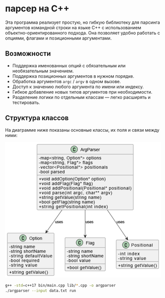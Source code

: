 # парсер на C++

Эта программа реализует простую, но гибкую библиотеку для парсинга аргументов командной строки на языке C++ с использованием объектно-ориентированного подхода. Она позволяет удобно работать с опциями, флагами и позиционными аргументами.

## Возможности

- Поддержка именованных опций с обязательным или необязательным значением.
- Поддержка позиционных аргументов в нужном порядке.
- Обработка аргументов `argc` / `argv` в одном вызове.
- Доступ к значению любого аргумента по имени или индексу.
- Гибкое добавление новых типов аргументов при необходимости.
- Разделение логики по отдельным классам — легко расширять и тестировать.

## Структура классов

На диаграмме ниже показаны основные классы, их поля и связи между ними:

![Диаграмма классов](images/classes.png)


```bash
g++ -std=c++17 bin/main.cpp lib/*.cpp -o argparser
./argparser --input data.txt run
```
